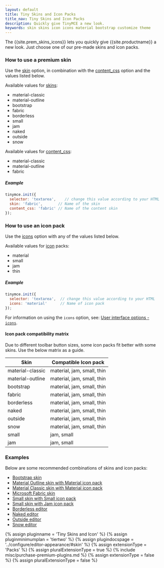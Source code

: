 ```yaml
---
layout: default
title: Tiny Skins and Icon Packs
title_nav: Tiny Skins and Icon Packs
description: Quickly give TinyMCE a new look.
keywords: skin skins icon icons material bootstrap customize theme
---
```


The {{site.prem_skins_icons}} lets you quickly give {{site.productname}} a new look. Just choose one of our pre-made skins and icon packs.

### How to use a premium skin

Use the [skin]({{site.baseurl}}/configure/editor-appearance/#skin) option, in combination with the [content_css]({{site.baseurl}}/configure/content-appearance/#content_css) option and the values listed below.

Available values for [skins]({{site.baseurl}}/configure/editor-appearance/#skin):

- material-classic
- material-outline
- bootstrap
- fabric
- borderless
- small
- jam
- naked
- outside
- snow

Available values for [content_css]({{site.baseurl}}/configure/content-appearance/#content_css):

- material-classic
- material-outline
- fabric

##### Example

```js
tinymce.init({
  selector: 'textarea',    // change this value according to your HTML
  skin: 'fabric',       // Name of the skin
  content_css: 'fabric' // Name of the content skin
});
```

### How to use an icon pack

Use the [icons]({{site.baseurl}}/configure/editor-appearance/#icons) option with any of the values listed below.

Available values for [icon]({{site.baseurl}}/configure/editor-appearance/#icons) packs:

- material
- small
- jam
- thin

##### Example

```js
tinymce.init({
  selector: 'textarea',  // change this value according to your HTML
  icons: 'material'      // Name of icon pack
});
```

For information on using the `icons` option, see: [User interface options - `icons`]({{site.baseurl}}/configure/editor-appearance/#icons).

#### Icon pack compatibility matrix

Due to different toolbar button sizes, some icon packs fit better with some skins. Use the below matrix as a guide.

| Skin | Compatible Icon pack |
| --- | --- |
| material-classic | material, jam, small, thin |
| material-outline | material, jam, small, thin |
| bootstrap | material, jam, small, thin |
| fabric | material, jam, small, thin |
| borderless | material, jam, small, thin |
| naked | material, jam, small, thin |
| outside | material, jam, small, thin |
| snow | material, jam, small, thin |
| small | jam, small |
| jam | jam, small |

### Examples

Below are some recommended combinations of skins and icon packs:

* [Bootstrap skin]({{site.baseurl}}/enterprise/premium-skins-and-icon-packs/bootstrap-demo/)
* [Material Outline skin with Material icon pack]({{site.baseurl}}/enterprise/premium-skins-and-icon-packs/material-classic-demo/)
* [Material Classic skin with Material icon pack]({{site.baseurl}}/enterprise/premium-skins-and-icon-packs/material-outline-demo/)
* [Microsoft Fabric skin]({{site.baseurl}}/enterprise/premium-skins-and-icon-packs/fabric-demo/)
* [Small skin with Small icon pack]({{site.baseurl}}/enterprise/premium-skins-and-icon-packs/small-demo/)
* [Small skin with Jam icon pack]({{site.baseurl}}/enterprise/premium-skins-and-icon-packs/jam-demo/)
* [Borderless editor]({{site.baseurl}}/enterprise/premium-skins-and-icon-packs/borderless-demo/)
* [Naked editor]({{site.baseurl}}/enterprise/premium-skins-and-icon-packs/naked-demo/)
* [Outside editor]({{site.baseurl}}/enterprise/premium-skins-and-icon-packs/outside-demo/)
* [Snow editor]({{site.baseurl}}/enterprise/premium-skins-and-icon-packs/snow-demo/)

{% assign pluginname = 'Tiny Skins and Icon' %}
{% assign pluginminimumplan = 'tiertwo' %}
{% assign plugindocspage = '../configure/editor-appearance/#skin' %}
{% assign extensionType = 'Packs' %}
{% assign pluralExtensionType = true %}
{% include misc/purchase-premium-plugins.md %}
{% assign extensionType = false %}
{% assign pluralExtensionType = false %}

